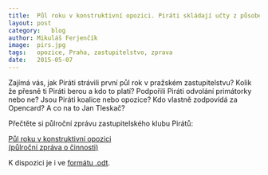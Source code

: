 ```yaml
---
title:	Půl roku v konstruktivní opozici. Piráti skládají učty z působení v zastupitelstvu
layout:	post
category:	blog
author:	Mikuláš Ferjenčík
image:	pirs.jpg
tags:	opozice, Praha, zastupitelstvo, zprava
date:	2015-05-07
---
```


Zajímá vás, jak Piráti strávili první půl rok v pražském zastupitelstvu? Kolik že přesně ti Piráti berou a kdo to platí? Podpořili Piráti odvolání primátorky nebo ne? Jsou Piráti koalice nebo opozice? Kdo vlastně zodpovídá za Opencard? A co na to Jan Tleskač?

Přečtěte si půlroční zprávu zastupitelského klubu Pirátů:

<a href="/assets/pdf/pulrocni-zprava-piratu-v-zhmp.pdf" class="button success">Půl roku v konstruktivní opozici<br/>(půlroční zpráva o činnosti)</a>

K dispozici je i ve [formátu .odt](/assets/odt/pulrocni-zprava-piratu-v-zhmp.odt).


